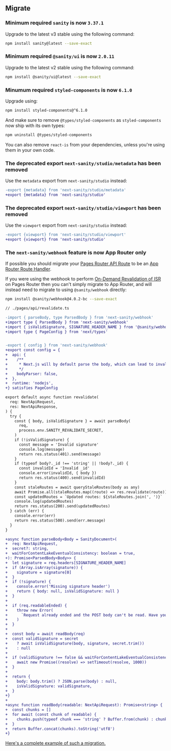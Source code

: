 ## Migrate

### Minimum required `sanity` is now `3.37.1`

Upgrade to the latest v3 stable using the following command:

```bash
npm install sanity@latest --save-exact
```

### Minimum required `@sanity/ui` is now `2.0.11`

Upgrade to the latest v2 stable using the following command:

```bash
npm install @sanity/ui@latest --save-exact
```

### Minumum required `styled-components` is now `6.1.0`

Upgrade using:

```bash
npm install styled-components@^6.1.0
```

And make sure to remove `@types/styled-components` as `styled-components` now ship with its own types:

```bash
npm uninstall @types/styled-components
```

You can also remove `react-is` from your dependencies, unless you're using them in your own code.

### The deprecated export `next-sanity/studio/metadata` has been removed

Use the `metadata` export from `next-sanity/studio` instead:

```diff
-export {metadata} from 'next-sanity/studio/metadata'
+export {metadata} from 'next-sanity/studio'
```

### The deprecated export `next-sanity/studio/viewport` has been removed

Use the `viewport` export from `next-sanity/studio` instead:

```diff
-export {viewport} from 'next-sanity/studio/viewport'
+export {viewport} from 'next-sanity/studio'
```

### The `next-sanity/webhook` feature is now App Router only

If possible you should migrate your [Pages Router API Route](https://nextjs.org/docs/pages/building-your-application/routing/api-routes) to be an [App Router Route Handler](https://nextjs.org/docs/app/building-your-application/routing/route-handlers).

If you were using the webhook to perform [On-Demand Revalidation of ISR](https://nextjs.org/docs/pages/building-your-application/data-fetching/incremental-static-regeneration#using-on-demand-revalidation) on Pages Router then you can't simply migrate to App Router, and will instead need to migrate to using `@sanity/webhook` directly:

```bash
npm install @sanity/webhook@4.0.2-bc --save-exact
```

```diff
// ./pages/api/revalidate.ts

-import { parseBody, type ParsedBody } from 'next-sanity/webhook'
+import type { ParsedBody } from 'next-sanity/webhook'
+import { isValidSignature, SIGNATURE_HEADER_NAME } from '@sanity/webhook'
+import type { PageConfig } from 'next/types'


-export { config } from 'next-sanity/webhook'
+export const config = {
+  api: {
+    /**
+     * Next.js will by default parse the body, which can lead to invalid signatures.
+     */
+    bodyParser: false,
+  },
+  runtime: 'nodejs',
+} satisfies PageConfig

export default async function revalidate(
  req: NextApiRequest,
  res: NextApiResponse,
) {
  try {
    const { body, isValidSignature } = await parseBody(
      req,
      process.env.SANITY_REVALIDATE_SECRET,
    )
    if (!isValidSignature) {
      const message = 'Invalid signature'
      console.log(message)
      return res.status(401).send(message)
    }
    if (typeof body?._id !== 'string' || !body?._id) {
      const invalidId = 'Invalid _id'
      console.error(invalidId, { body })
      return res.status(400).send(invalidId)
    }
    const staleRoutes = await queryStaleRoutes(body as any)
    await Promise.all(staleRoutes.map((route) => res.revalidate(route)))
    const updatedRoutes = `Updated routes: ${staleRoutes.join(', ')}`
    console.log(updatedRoutes)
    return res.status(200).send(updatedRoutes)
  } catch (err) {
    console.error(err)
    return res.status(500).send(err.message)
  }
}

+async function parseBody<Body = SanityDocument>(
+  req: NextApiRequest,
+  secret?: string,
+  waitForContentLakeEventualConsistency: boolean = true,
+): Promise<ParsedBody<Body>> {
+  let signature = req.headers[SIGNATURE_HEADER_NAME]
+  if (Array.isArray(signature)) {
+    signature = signature[0]
+  }
+  if (!signature) {
+    console.error('Missing signature header')
+    return { body: null, isValidSignature: null }
+  }
+
+  if (req.readableEnded) {
+    throw new Error(
+      `Request already ended and the POST body can't be read. Have you setup \`export {config} from 'next-sanity/webhook' in your webhook API handler?\``,
+    )
+  }
+
+  const body = await readBody(req)
+  const validSignature = secret
+    ? await isValidSignature(body, signature, secret.trim())
+    : null
+
+  if (validSignature !== false && waitForContentLakeEventualConsistency) {
+    await new Promise((resolve) => setTimeout(resolve, 1000))
+  }
+
+  return {
+    body: body.trim() ? JSON.parse(body) : null,
+    isValidSignature: validSignature,
+  }
+}
+
+async function readBody(readable: NextApiRequest): Promise<string> {
+  const chunks = []
+  for await (const chunk of readable) {
+    chunks.push(typeof chunk === 'string' ? Buffer.from(chunk) : chunk)
+  }
+  return Buffer.concat(chunks).toString('utf8')
+}
```

[Here's a complete example of such a migration.](https://github.com/sanity-io/nextjs-blog-cms-sanity-v3/commit/3eed62b7d42b8b90f8dad1917831013626065ac2)
